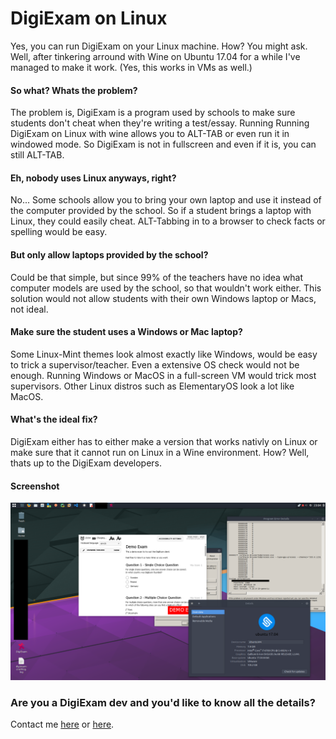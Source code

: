 # DigiExam on Linux

Yes, you can run DigiExam on your Linux machine. How? You might ask.
Well, after tinkering arround with Wine on Ubuntu 17.04 for a while I've managed to make it work.
(Yes, this works in VMs as well.)

#### So what? Whats the problem?
The problem is, DigiExam is a program used by schools to make sure students don't cheat when they're writing a test/essay. Running Running DigiExam on Linux with wine allows you to ALT-TAB or even run it in windowed mode. So DigiExam is not in fullscreen and even if it is, you can still ALT-TAB.

#### Eh, nobody uses Linux anyways, right?
No... Some schools allow you to bring your own laptop and use it instead of the computer provided by the school. 
So if a student brings a laptop with Linux, they could easily cheat. ALT-Tabbing in to a browser to check facts or spelling would be easy.

#### But only allow laptops provided by the school?
Could be that simple, but since 99% of the teachers have no idea what computer models are used by the school, so that wouldn't work either. This solution would not allow students with their own Windows laptop or Macs, not ideal.

#### Make sure the student uses a Windows or Mac laptop?
Some Linux-Mint themes look almost exactly like Windows, would be easy to trick a supervisor/teacher.
Even a extensive OS check would not be enough. Running Windows or MacOS in a full-screen VM would trick most supervisors.
Other Linux distros such as ElementaryOS look a lot like MacOS.

#### What's the ideal fix?
DigiExam either has to either make a version that works nativly on Linux or make sure that it cannot run on Linux in a Wine environment. How? Well, thats up to the DigiExam developers.

#### Screenshot
![Failed to load image :(](https://raw.githubusercontent.com/olback/DigiExam-On-Linux/master/screenshot.png?token=AHqq6d9HtBSxzM0jrqjF8iu3GZpbaZVHks5ZJEE-wA%3D%3D "DigiExam running on Ubuntu 17.04")

### Are you a DigiExam dev and you'd like to know all the details?
Contact me [here](https://olback.net#contact) or [here](https://twitter.com/mrolback).
